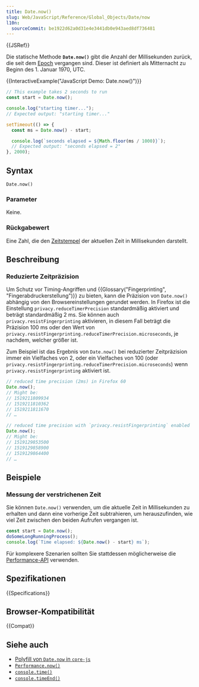 ```yaml
---
title: Date.now()
slug: Web/JavaScript/Reference/Global_Objects/Date/now
l10n:
  sourceCommit: be1922d62a0d31e4e3441db0e943aed8df736481
---
```


{{JSRef}}

Die statische Methode **`Date.now()`** gibt die Anzahl der Millisekunden zurück, die seit dem [Epoch](/de/docs/Web/JavaScript/Reference/Global_Objects/Date#the_epoch_timestamps_and_invalid_date) vergangen sind. Dieser ist definiert als Mitternacht zu Beginn des 1. Januar 1970, UTC.

{{InteractiveExample("JavaScript Demo: Date.now()")}}

```js interactive-example
// This example takes 2 seconds to run
const start = Date.now();

console.log("starting timer...");
// Expected output: "starting timer..."

setTimeout(() => {
  const ms = Date.now() - start;

  console.log(`seconds elapsed = ${Math.floor(ms / 1000)}`);
  // Expected output: "seconds elapsed = 2"
}, 2000);
```

## Syntax

```js-nolint
Date.now()
```

### Parameter

Keine.

### Rückgabewert

Eine Zahl, die den [Zeitstempel](/de/docs/Web/JavaScript/Reference/Global_Objects/Date#the_epoch_timestamps_and_invalid_date) der aktuellen Zeit in Millisekunden darstellt.

## Beschreibung

### Reduzierte Zeitpräzision

Um Schutz vor Timing-Angriffen und {{Glossary("Fingerprinting", "Fingerabdruckerstellung")}} zu bieten, kann die Präzision von `Date.now()` abhängig von den Browsereinstellungen gerundet werden. In Firefox ist die Einstellung `privacy.reduceTimerPrecision` standardmäßig aktiviert und beträgt standardmäßig 2 ms. Sie können auch `privacy.resistFingerprinting` aktivieren, in diesem Fall beträgt die Präzision 100 ms oder den Wert von `privacy.resistFingerprinting.reduceTimerPrecision.microseconds`, je nachdem, welcher größer ist.

Zum Beispiel ist das Ergebnis von `Date.now()` bei reduzierter Zeitpräzision immer ein Vielfaches von 2, oder ein Vielfaches von 100 (oder `privacy.resistFingerprinting.reduceTimerPrecision.microseconds`) wenn `privacy.resistFingerprinting` aktiviert ist.

```js
// reduced time precision (2ms) in Firefox 60
Date.now();
// Might be:
// 1519211809934
// 1519211810362
// 1519211811670
// …

// reduced time precision with `privacy.resistFingerprinting` enabled
Date.now();
// Might be:
// 1519129853500
// 1519129858900
// 1519129864400
// …
```

## Beispiele

### Messung der verstrichenen Zeit

Sie können `Date.now()` verwenden, um die aktuelle Zeit in Millisekunden zu erhalten und dann eine vorherige Zeit subtrahieren, um herauszufinden, wie viel Zeit zwischen den beiden Aufrufen vergangen ist.

```js
const start = Date.now();
doSomeLongRunningProcess();
console.log(`Time elapsed: ${Date.now() - start} ms`);
```

Für komplexere Szenarien sollten Sie stattdessen möglicherweise die [Performance-API](/de/docs/Web/API/Performance_API/High_precision_timing) verwenden.

## Spezifikationen

{{Specifications}}

## Browser-Kompatibilität

{{Compat}}

## Siehe auch

- [Polyfill von `Date.now` in `core-js`](https://github.com/zloirock/core-js#ecmascript-date)
- [`Performance.now()`](/de/docs/Web/API/Performance/now)
- [`console.time()`](/de/docs/Web/API/console/time_static)
- [`console.timeEnd()`](/de/docs/Web/API/console/timeEnd_static)
